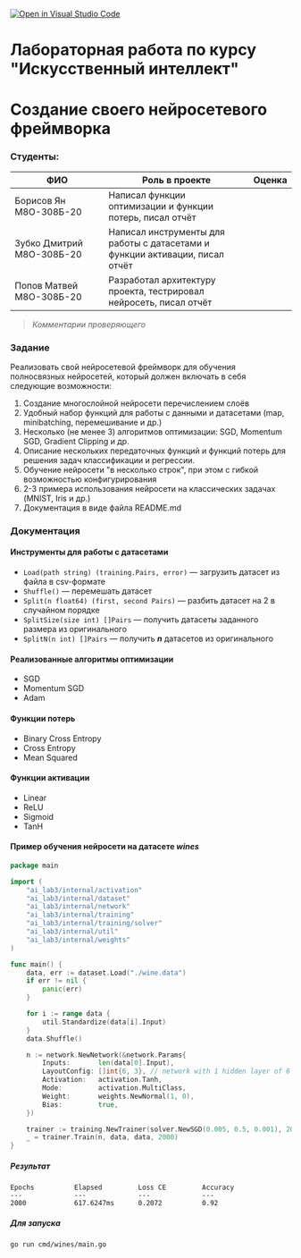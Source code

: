 [![Open in Visual Studio Code](https://classroom.github.com/assets/open-in-vscode-718a45dd9cf7e7f842a935f5ebbe5719a5e09af4491e668f4dbf3b35d5cca122.svg)](https://classroom.github.com/online_ide?assignment_repo_id=10795462&assignment_repo_type=AssignmentRepo)
# Лабораторная работа по курсу "Искусственный интеллект"
# Создание своего нейросетевого фреймворка

### Студенты:

| ФИО                       | Роль в проекте                                                               | Оценка |
|---------------------------|------------------------------------------------------------------------------|--------|
| Борисов Ян М8О-308Б-20    | Написал функции оптимизации и функции потерь, писал отчёт                    |        |
| Зубко Дмитрий М8О-308Б-20 | Написал инструменты для работы с датасетами и функции активации, писал отчёт |        |
| Попов Матвей М8О-308Б-20  | Разработал архитектуру проекта, тестрировал нейросеть, писал отчёт           |        |


> *Комментарии проверяющего*

### Задание

Реализовать свой нейросетевой фреймворк для обучения полносвязных нейросетей, который должен включать в себя следующие возможности:

1. Создание многослойной нейросети перечислением слоёв
2. Удобный набор функций для работы с данными и датасетами (map, minibatching, перемешивание и др.)
3. Несколько (не менее 3) алгоритмов оптимизации: SGD, Momentum SGD, Gradient Clipping и др.
4. Описание нескольких передаточных функций и функций потерь для решения задач классификации и регрессии.
5. Обучение нейросети "в несколько строк", при этом с гибкой возможностью конфигурирования
6. 2-3 примера использования нейросети на классических задачах (MNIST, Iris и др.)
7. Документация в виде файла README.md


### Документация

#### Инструменты для работы с датасетами

* `Load(path string) (training.Pairs, error)` — загрузить датасет из файла в csv-формате
* `Shuffle()` — перемешать датасет
* `Split(n float64) (first, second Pairs)` — разбить датасет на 2 в случайном порядке
* `SplitSize(size int) []Pairs` — получить датасеты заданного размера из оригинального
* `SplitN(n int) []Pairs` — получить ***n*** датасетов из оригинального

#### Реализованные алгоритмы оптимизации

* SGD
* Momentum SGD
* Adam

#### Функции потерь

* Binary Cross Entropy
* Cross Entropy
* Mean Squared

#### Функции активации

* Linear
* ReLU
* Sigmoid
* TanH

#### Пример обучения нейросети на датасете ***wines***

```go
package main

import (
	"ai_lab3/internal/activation"
	"ai_lab3/internal/dataset"
	"ai_lab3/internal/network"
	"ai_lab3/internal/training"
	"ai_lab3/internal/training/solver"
	"ai_lab3/internal/util"
	"ai_lab3/internal/weights"
)

func main() {
	data, err := dataset.Load("./wine.data")
	if err != nil {
		panic(err)
	}

	for i := range data {
		util.Standardize(data[i].Input)
	}
	data.Shuffle()

	n := network.NewNetwork(&network.Params{
		Inputs:       len(data[0].Input),
		LayoutConfig: []int{6, 3}, // network with 1 hidden layer of 6 nodes and an output layer of 3 nodes
		Activation:   activation.Tanh,
		Mode:         activation.MultiClass,
		Weight:       weights.NewNormal(1, 0),
		Bias:         true,
	})

	trainer := training.NewTrainer(solver.NewSGD(0.005, 0.5, 0.001), 200)
	_ = trainer.Train(n, data, data, 2000)
}
```

##### Результат

```text
Epochs          Elapsed         Loss CE         Accuracy        
---             ---             ---             ---
2000            617.6247ms      0.2072          0.92

```

##### Для запуска

```text
go run cmd/wines/main.go
```
